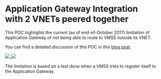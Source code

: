 # Application Gateway Integration with 2 VNETs peered together

This POC highlights the current (as of end-of-October 2017) limitation of Application Gateway of
not being able to route to VMSS outside its VNET.

You can find a detailed discussion of this POC in this
[blog post](http://vincentlauzon.com/2017/11/20/using-application-gateway-with-vnet-peering).

<a href="https://portal.azure.com/#create/Microsoft.Template/uri/https%3A%2F%2Fraw.githubusercontent.com%2Fvplauzon%2Fapp-gateway%2Fmaster%2Fmulti-vnets-vmss%2Fazuredeploy.json" target="_blank">
    <img src="http://azuredeploy.net/deploybutton.png"/>
</a>
<a href="http://armviz.io/#/?load=https%3A%2F%2Fraw.githubusercontent.com%2Fvplauzon%2Fapp-gateway%2Fmaster%2Fmulti-vnets-vmss%2Fazuredeploy.json" target="_blank">
    <img src="http://armviz.io/visualizebutton.png"/>
</a>

The limitation is based on a test done when a VMSS tries to register itself to the Application
Gateway.